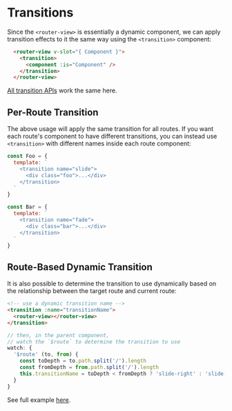 # Transitions

Since the `<router-view>` is essentially a dynamic component, we can apply transition effects to it the same way using the `<transition>` component:

```html
  <router-view v-slot="{ Component }">
    <transition>
      <component :is="Component" />
    </transition>
  </router-view>
```

[All transition APIs](https://vuejs.org/guide/transitions.html) work the same here.

## Per-Route Transition

The above usage will apply the same transition for all routes. If you want each route's component to have different transitions, you can instead use `<transition>` with different names inside each route component:

```js
const Foo = {
  template: `
    <transition name="slide">
      <div class="foo">...</div>
    </transition>
  `
}

const Bar = {
  template: `
    <transition name="fade">
      <div class="bar">...</div>
    </transition>
  `
}
```

## Route-Based Dynamic Transition

It is also possible to determine the transition to use dynamically based on the relationship between the target route and current route:

```html
<!-- use a dynamic transition name -->
<transition :name="transitionName">
  <router-view></router-view>
</transition>
```

```js
// then, in the parent component,
// watch the `$route` to determine the transition to use
watch: {
  '$route' (to, from) {
    const toDepth = to.path.split('/').length
    const fromDepth = from.path.split('/').length
    this.transitionName = toDepth < fromDepth ? 'slide-right' : 'slide-left'
  }
}
```

See full example [here](https://github.com/vuejs/vue-router/blob/dev/examples/transitions/app.js).
